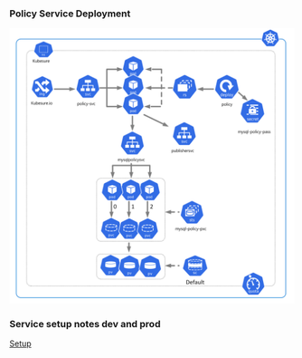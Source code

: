 ### Policy Service Deployment   

![Alt text](deployment_architecture.png?raw=true "Policy Service")

### Service setup notes dev and prod

[Setup](./setup.md)
